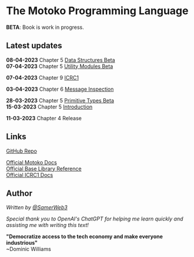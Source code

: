 # The Motoko Programming Language

**BETA**: Book is work in progress.

## Latest updates

**08-04-2023** Chapter 5 [Data Structures Beta](/base-library/utils.html)  
**07-04-2023** Chapter 5 [Utility Modules Beta](/base-library/utils.html)

**07-04-2023** Chapter 9 [ICRC1](/internet-computer-standards/icrc1.html)

**03-04-2023** Chapter 6 [Message Inspection](/advanced-concepts/system-apis/message-inspection.html)

**28-03-2023** Chapter 5 [Primitive Types Beta](/base-library/primitive-types.html)  
**15-03-2023** Chapter 5 [Introduction](/base-library.html)

**11-03-2023** Chapter 4 Release

## Links

[GitHub Repo](https://github.com/Web3NL/motoko-book)

[Official Motoko Docs](https://internetcomputer.org/docs/current/developer-docs/build/cdks/motoko-dfinity/motoko/)  
[Official Base Library Reference](https://internetcomputer.org/docs/current/references/motoko-ref/)  
[Official ICRC1 Docs](https://internetcomputer.org/docs/current/developer-docs/integrations/icrc-1/)

## Author

_Written by [@SamerWeb3](https://twitter.com/SamerWeb3)_

_Special thank you to OpenAI's ChatGPT for helping me learn quickly and assisting me with writing this text!_

**"Democratize access to the tech economy and make everyone industrious"**  
~Dominic Williams
